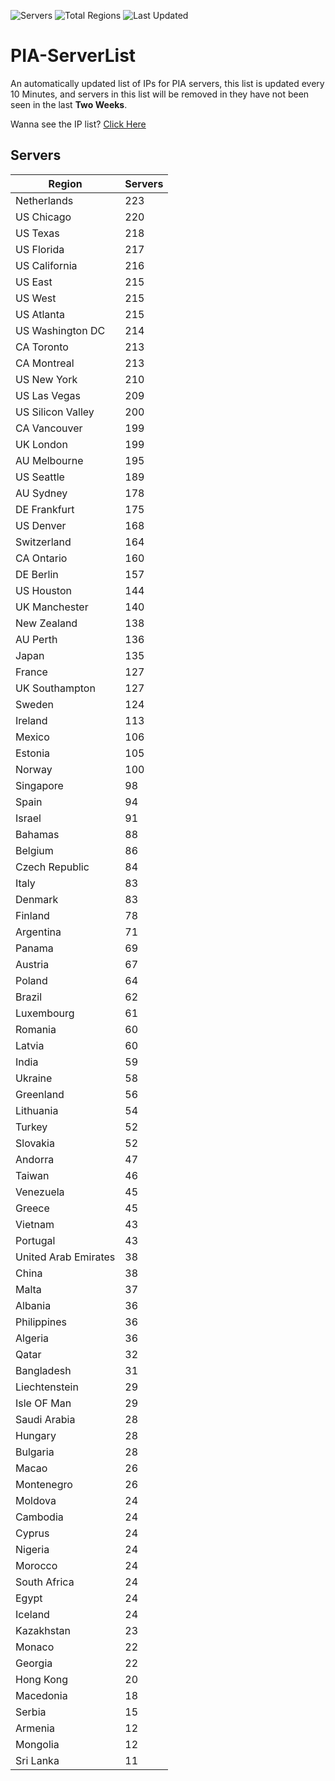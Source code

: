 ![Servers](https://img.shields.io/badge/Servers-9,001-darkgreen)
![Total Regions](https://img.shields.io/badge/Total_Regions-97-darkgreen)
![Last Updated](https://img.shields.io/badge/Last_Updated-December_14_2024_00:01_EST-darkgreen)

# PIA-ServerList
An automatically updated list of IPs for PIA servers, this list is updated every 10 Minutes, and servers in this list will be removed in they have not been seen in the last **Two Weeks**.

Wanna see the IP list? [Click Here](./servers.json)

## Servers
| Region               | Servers |
|----------------------|---------|
| Netherlands | 223 |
| US Chicago | 220 |
| US Texas | 218 |
| US Florida | 217 |
| US California | 216 |
| US East | 215 |
| US West | 215 |
| US Atlanta | 215 |
| US Washington DC | 214 |
| CA Toronto | 213 |
| CA Montreal | 213 |
| US New York | 210 |
| US Las Vegas | 209 |
| US Silicon Valley | 200 |
| CA Vancouver | 199 |
| UK London | 199 |
| AU Melbourne | 195 |
| US Seattle | 189 |
| AU Sydney | 178 |
| DE Frankfurt | 175 |
| US Denver | 168 |
| Switzerland | 164 |
| CA Ontario | 160 |
| DE Berlin | 157 |
| US Houston | 144 |
| UK Manchester | 140 |
| New Zealand | 138 |
| AU Perth | 136 |
| Japan | 135 |
| France | 127 |
| UK Southampton | 127 |
| Sweden | 124 |
| Ireland | 113 |
| Mexico | 106 |
| Estonia | 105 |
| Norway | 100 |
| Singapore | 98 |
| Spain | 94 |
| Israel | 91 |
| Bahamas | 88 |
| Belgium | 86 |
| Czech Republic | 84 |
| Italy | 83 |
| Denmark | 83 |
| Finland | 78 |
| Argentina | 71 |
| Panama | 69 |
| Austria | 67 |
| Poland | 64 |
| Brazil | 62 |
| Luxembourg | 61 |
| Romania | 60 |
| Latvia | 60 |
| India | 59 |
| Ukraine | 58 |
| Greenland | 56 |
| Lithuania | 54 |
| Turkey | 52 |
| Slovakia | 52 |
| Andorra | 47 |
| Taiwan | 46 |
| Venezuela | 45 |
| Greece | 45 |
| Vietnam | 43 |
| Portugal | 43 |
| United Arab Emirates | 38 |
| China | 38 |
| Malta | 37 |
| Albania | 36 |
| Philippines | 36 |
| Algeria | 36 |
| Qatar | 32 |
| Bangladesh | 31 |
| Liechtenstein | 29 |
| Isle OF Man | 29 |
| Saudi Arabia | 28 |
| Hungary | 28 |
| Bulgaria | 28 |
| Macao | 26 |
| Montenegro | 26 |
| Moldova | 24 |
| Cambodia | 24 |
| Cyprus | 24 |
| Nigeria | 24 |
| Morocco | 24 |
| South Africa | 24 |
| Egypt | 24 |
| Iceland | 24 |
| Kazakhstan | 23 |
| Monaco | 22 |
| Georgia | 22 |
| Hong Kong | 20 |
| Macedonia | 18 |
| Serbia | 15 |
| Armenia | 12 |
| Mongolia | 12 |
| Sri Lanka | 11 |